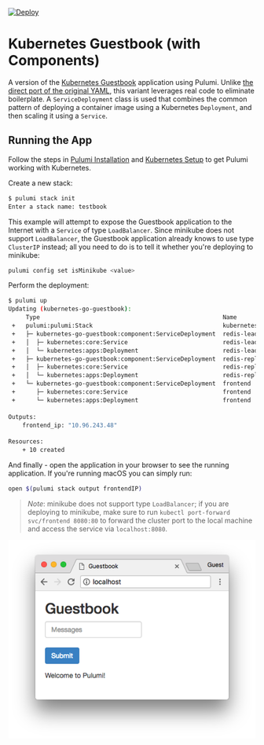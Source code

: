 [![Deploy](https://get.pulumi.com/new/button.svg)](https://app.pulumi.com/new)

# Kubernetes Guestbook (with Components)

A version of the [Kubernetes Guestbook](https://kubernetes.io/docs/tutorials/stateless-application/guestbook/)
application using Pulumi. Unlike [the direct port of the original YAML](../simple), this variant
leverages real code to eliminate boilerplate. A `ServiceDeployment` class is used that combines the common pattern
of deploying a container image using a Kubernetes `Deployment`, and then scaling it using a `Service`.

## Running the App

Follow the steps in [Pulumi Installation](https://www.pulumi.com/docs/get-started/install/) and [Kubernetes Setup](https://www.pulumi.com/docs/intro/cloud-providers/kubernetes/setup/) to get Pulumi working with Kubernetes.

Create a new stack:

```sh
$ pulumi stack init
Enter a stack name: testbook
```

This example will attempt to expose the Guestbook application to the Internet with a `Service` of
type `LoadBalancer`. Since minikube does not support `LoadBalancer`, the Guestbook application
already knows to use type `ClusterIP` instead; all you need to do is to tell it whether you're
deploying to minikube:

```sh
pulumi config set isMinikube <value>
```

Perform the deployment:

```sh
$ pulumi up
Updating (kubernetes-go-guestbook):
     Type                                                    Name                                             Status
 +   pulumi:pulumi:Stack                                     kubernetes-go-guestbook-kubernetes-go-guestbook  created
 +   ├─ kubernetes-go-guestbook:component:ServiceDeployment  redis-leader                                     created
 +   │  ├─ kubernetes:core:Service                           redis-leader                                     created
 +   │  └─ kubernetes:apps:Deployment                        redis-leader                                     created
 +   ├─ kubernetes-go-guestbook:component:ServiceDeployment  redis-replica                                    created
 +   │  ├─ kubernetes:core:Service                           redis-replica                                    created
 +   │  └─ kubernetes:apps:Deployment                        redis-replica                                    created
 +   └─ kubernetes-go-guestbook:component:ServiceDeployment  frontend                                         created
 +      ├─ kubernetes:core:Service                           frontend                                         created
 +      └─ kubernetes:apps:Deployment                        frontend                                         created

Outputs:
    frontend_ip: "10.96.243.48"

Resources:
    + 10 created
```

And finally - open the application in your browser to see the running application. If you're running
macOS you can simply run:

```sh
open $(pulumi stack output frontendIP)
```

> _Note_: minikube does not support type `LoadBalancer`; if you are deploying to minikube, make sure
> to run `kubectl port-forward svc/frontend 8080:80` to forward the cluster port to the local
> machine and access the service via `localhost:8080`.

![Guestbook in browser](./imgs/guestbook.png)
